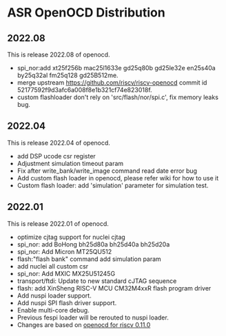 # ASR OpenOCD Distribution

## 2022.08

This is release 2022.08 of openocd.

* spi_nor:add xt25f256b mac25l1633e gd25q80b gd25le32e en25s40a by25q32al fm25q128 gd25B512me.
* merge upstream https://github.com/riscv/riscv-openocd commit id 52177592f9d3afc6a008f8e1b321cf74e823018f.
* custom flashloader don't rely on 'src/flash/nor/spi.c', fix memory leaks bug.


## 2022.04

This is release 2022.04 of openocd.

* add DSP ucode csr register
* Adjustment simulation timeout param
* Fix after write_bank/write_image command read date error bug
* Add custom flash loader in openocd, please refer wiki for how to use it
* Custom flash loader: add 'simulation' parameter for simulation test.


## 2022.01

This is release 2022.01 of openocd.

* optimize cjtag support for nuclei cjtag
* spi_nor: add BoHong bh25d80a bh25d40a bh25d20a
* spi_nor: Add Micron MT25QU512
* flash:"flash bank" command add simulation param
* add nuclei all custom csr
* spi_nor: Add MXIC MX25U51245G
* transport/ftdi: Update to new standard cJTAG sequence
* flash: add XinSheng RISC-V MCU CM32M4xxR flash program driver
* Add nuspi loader support.
* Add nuspi SPI flash driver support.
* Enable multi-core debug.
* Previous fespi loader will be rerouted to nuspi loader.
* Changes are based on [openocd for riscv 0.11.0](https://github.com/riscv/riscv-openocd/commit/6edf98db7f98c5e24bc51cf98419bdf5bbc530e6)
